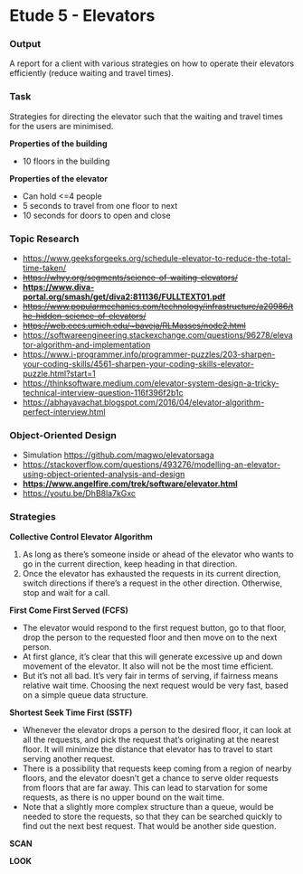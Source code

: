 # Etude 5 - Elevators

### Output
A report for a client with various strategies on how to operate their elevators efficiently (reduce waiting and travel times).

### Task
Strategies for directing the elevator such that the waiting and travel times for the users are minimised.

**Properties of the building**
- 10 floors in the building

**Properties of the elevator**
- Can hold <=4 people
- 5 seconds to travel from one floor to next
- 10 seconds for doors to open and close

### Topic Research
- https://www.geeksforgeeks.org/schedule-elevator-to-reduce-the-total-time-taken/
- ~~https://whyy.org/segments/science-of-waiting-elevators/~~
- __https://www.diva-portal.org/smash/get/diva2:811136/FULLTEXT01.pdf__
- ~~https://www.popularmechanics.com/technology/infrastructure/a20986/the-hidden-science-of-elevators/~~
- ~~https://web.eecs.umich.edu/~baveja/RLMasses/node2.html~~
- https://softwareengineering.stackexchange.com/questions/96278/elevator-algorithm-and-implementation
- https://www.i-programmer.info/programmer-puzzles/203-sharpen-your-coding-skills/4561-sharpen-your-coding-skills-elevator-puzzle.html?start=1
- https://thinksoftware.medium.com/elevator-system-design-a-tricky-technical-interview-question-116f396f2b1c
- https://abhayavachat.blogspot.com/2016/04/elevator-algorithm-perfect-interview.html

### Object-Oriented Design
- Simulation https://github.com/magwo/elevatorsaga
- https://stackoverflow.com/questions/493276/modelling-an-elevator-using-object-oriented-analysis-and-design
- __https://www.angelfire.com/trek/software/elevator.html__
- https://youtu.be/DhB8la7kGxc

### Strategies
**Collective Control Elevator Algorithm**
1. As long as there’s someone inside or ahead of the elevator who wants to go in the current direction, keep heading in that direction.
2. Once the elevator has exhausted the requests in its current direction, switch directions if there’s a request in the other direction.  Otherwise, stop and wait for a call.

**First Come First Served (FCFS)**
- The elevator would respond to the first request button, go to that floor, drop the person to the requested floor and then move on to the next person.
- At first glance, it’s clear that this will generate excessive up and down movement of the elevator. It also will not be the most time efficient.
- But it’s not all bad. It’s very fair in terms of serving, if fairness means relative wait time. Choosing the next request would be very fast, based on a simple queue data structure.

**Shortest Seek Time First (SSTF)**
- Whenever the elevator drops a person to the desired floor, it can look at all the requests, and pick the request that’s originating at the nearest floor. It will minimize the distance that elevator has to travel to start serving another request.
- There is a possibility that requests keep coming from a region of nearby floors, and the elevator doesn’t get a chance to serve older requests from floors that are far away. This can lead to starvation for some requests, as there is no upper bound on the wait time.
- Note that a slightly more complex structure than a queue, would be needed to store the requests, so that they can be searched quickly to find out the next best request. That would be another side question.

**SCAN**

**LOOK**

